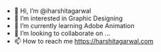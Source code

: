 - 👋 Hi, I’m @iharshitagarwal
- 👀 I’m interested in Graphic Designing
- 🌱 I’m currently learning Adobe Animation
- 💞️ I’m looking to collaborate on ...
- 📫 How to reach me https://harshitagarwal.com

<!---
iharshitagarwal/iharshitagarwal is a ✨ special ✨ repository because its `README.md` (this file) appears on your GitHub profile.
You can click the Preview link to take a look at your changes.
--->

